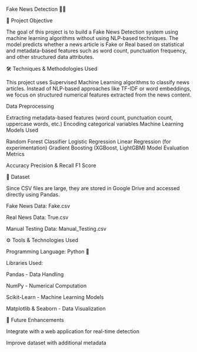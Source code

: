 Fake News Detection 📰🚀

📌 Project Objective

The goal of this project is to build a Fake News Detection system using machine learning algorithms without using NLP-based techniques. The model predicts whether a news article is Fake or Real based on statistical and metadata-based features such as word count, punctuation frequency, and other structured data attributes.

🛠️ Techniques & Methodologies Used

This project uses Supervised Machine Learning algorithms to classify news articles. Instead of NLP-based approaches like TF-IDF or word embeddings, we focus on structured numerical features extracted from the news content.

Data Preprocessing

Extracting metadata-based features (word count, punctuation count, uppercase words, etc.)
Encoding categorical variables
Machine Learning Models Used

Random Forest Classifier
Logistic Regression
Linear Regression (for experimentation)
Gradient Boosting (XGBoost, LightGBM)
Model Evaluation Metrics

Accuracy
Precision & Recall
F1 Score

🔗 Dataset

Since CSV files are large, they are stored in Google Drive and accessed directly using Pandas.

Fake News Data: Fake.csv

Real News Data: True.csv

Manual Testing Data: Manual_Testing.csv

⚙️ Tools & Technologies Used

Programming Language: Python 🐍

Libraries Used:

Pandas - Data Handling

NumPy - Numerical Computation

Scikit-Learn - Machine Learning Models

Matplotlib & Seaborn - Data Visualization


📌 Future Enhancements

Integrate with a web application for real-time detection

Improve dataset with additional metadata

